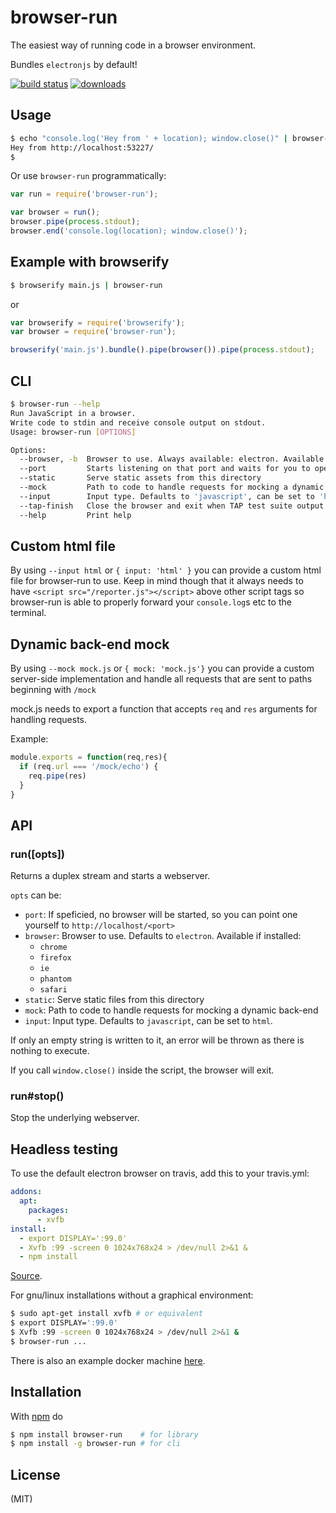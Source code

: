 # browser-run

The easiest way of running code in a browser environment.

Bundles `electronjs` by default!

[![build status](https://secure.travis-ci.org/juliangruber/browser-run.svg)](http://travis-ci.org/juliangruber/browser-run)
[![downloads](https://img.shields.io/npm/dm/browser-run.svg)](https://www.npmjs.org/package/browser-run)

## Usage

```bash
$ echo "console.log('Hey from ' + location); window.close()" | browser-run
Hey from http://localhost:53227/
$
```

Or use `browser-run` programmatically:

```js
var run = require('browser-run');

var browser = run();
browser.pipe(process.stdout);
browser.end('console.log(location); window.close()');
```

## Example with browserify

```bash
$ browserify main.js | browser-run
```

or

```js
var browserify = require('browserify');
var browser = require('browser-run');

browserify('main.js').bundle().pipe(browser()).pipe(process.stdout);
```

## CLI

```bash
$ browser-run --help
Run JavaScript in a browser.
Write code to stdin and receive console output on stdout.
Usage: browser-run [OPTIONS]

Options:
  --browser, -b  Browser to use. Always available: electron. Available if installed: chrome, firefox, ie, phantom, safari  [default: "electron"]
  --port         Starts listening on that port and waits for you to open a browser                                       
  --static       Serve static assets from this directory                                                                 
  --mock         Path to code to handle requests for mocking a dynamic back-end                                       
  --input        Input type. Defaults to 'javascript', can be set to 'html'.                                             
  --tap-finish   Close the browser and exit when TAP test suite output is finished                                             
  --help         Print help                                                                                              

```

## Custom html file

By using `--input html` or `{ input: 'html' }` you can provide a custom html file for browser-run to use. Keep in mind though that it always needs to have `<script src="/reporter.js"></script>` above other script tags so browser-run is able to properly forward your `console.log`s etc to the terminal.

## Dynamic back-end mock

By using `--mock mock.js` or `{ mock: 'mock.js'}` you can provide a custom server-side implementation and handle all requests that are sent to paths beginning with `/mock`

mock.js needs to export a function that accepts `req` and `res` arguments for handling requests.

Example:

```js
module.exports = function(req,res){
  if (req.url === '/mock/echo') {
    req.pipe(res)
  }
}
```

## API

### run([opts])

Returns a duplex stream and starts a webserver.

`opts` can be:

* `port`: If speficied, no browser will be started, so you can point one yourself to `http://localhost/<port>`
* `browser`: Browser to use. Defaults to `electron`. Available if installed:
  * `chrome`
  * `firefox`
  * `ie`
  * `phantom`
  * `safari`
* `static`: Serve static files from this directory
* `mock`: Path to code to handle requests for mocking a dynamic back-end
* `input`: Input type. Defaults to `javascript`, can be set to `html`.

If only an empty string is written to it, an error will be thrown as there is nothing to execute.

If you call `window.close()` inside the script, the browser will exit.

### run#stop()

Stop the underlying webserver.

## Headless testing

To use the default electron browser on travis, add this to your travis.yml:

```yml
addons:
  apt:
    packages:
      - xvfb
install:
  - export DISPLAY=':99.0'
  - Xvfb :99 -screen 0 1024x768x24 > /dev/null 2>&1 &
  - npm install
```

[Source](https://github.com/rhysd/Shiba/blob/055a11a0a2b4f727577fe61371a88d8db9277de5/.travis.yml).

For gnu/linux installations without a graphical environment:

```bash
$ sudo apt-get install xvfb # or equivalent
$ export DISPLAY=':99.0'
$ Xvfb :99 -screen 0 1024x768x24 > /dev/null 2>&1 &
$ browser-run ...
```

There is also an example docker machine [here](https://github.com/fraserxu/docker-tape-run).

## Installation

With [npm](http://npmjs.org) do

```bash
$ npm install browser-run    # for library
$ npm install -g browser-run # for cli
```

## License

(MIT)
